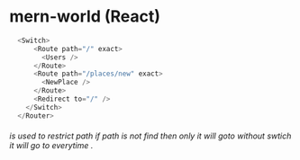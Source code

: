 # mern-world (React)
```javascript
  <Switch>
      <Route path="/" exact>
        <Users />
      </Route>
      <Route path="/places/new" exact>
        <NewPlace />
      </Route>
      <Redirect to="/" />
    </Switch>
  </Router>
```
###### **</Switch>** is used to restrict path if path is not find then only it will goto  **<Redirect to="/" />**  without swtich it will go to **<Redirect to="/" />** everytime .